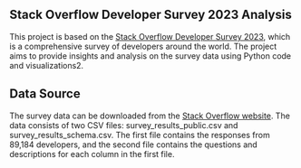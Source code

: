 ## Stack Overflow Developer Survey 2023 Analysis
This project is based on the [Stack Overflow Developer Survey 2023](https://edgeservices.bing.com/edgesvc/%5E1%5E), which is a comprehensive survey of developers around the world. The project aims to provide insights and analysis on the survey data using Python code and visualizations2.

## Data Source
The survey data can be downloaded from the [Stack Overflow website](https://edgeservices.bing.com/edgesvc/%5E2%5E). The data consists of two CSV files: survey_results_public.csv and survey_results_schema.csv. The first file contains the responses from 89,184 developers, and the second file contains the questions and descriptions for each column in the first file.

